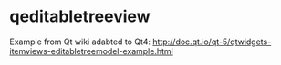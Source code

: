 # qeditabletreeview
Example from Qt wiki adabted to Qt4:
http://doc.qt.io/qt-5/qtwidgets-itemviews-editabletreemodel-example.html
